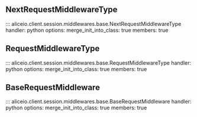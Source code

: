 ## NextRequestMiddlewareType

::: aliceio.client.session.middlewares.base.NextRequestMiddlewareType
    handler: python
    options:
      merge_init_into_class: true
      members: true

## RequestMiddlewareType

::: aliceio.client.session.middlewares.base.RequestMiddlewareType
    handler: python
    options:
      merge_init_into_class: true
      members: true

## BaseRequestMiddleware

::: aliceio.client.session.middlewares.base.BaseRequestMiddleware
    handler: python
    options:
      merge_init_into_class: true
      members: true
